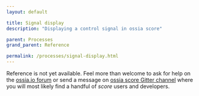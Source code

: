```yaml
---
layout: default

title: Signal display
description: "Displaying a control signal in ossia score"

parent: Processes
grand_parent: Reference

permalink: /processes/signal-display.html
---
```



Reference is not yet available. Feel more than welcome to ask for help on the [ossia.io forum](https://forum.ossia.io) or send a message on [ossia score Gitter channel](https://gitter.im/ossia/score) where you will most likely find a handful of *score* users and developers.